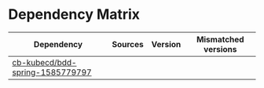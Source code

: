 # Dependency Matrix

Dependency | Sources | Version | Mismatched versions
---------- | ------- | ------- | -------------------
[cb-kubecd/bdd-spring-1585779797](https://github.com/cb-kubecd/bdd-spring-1585779797.git) |  | []() | 
